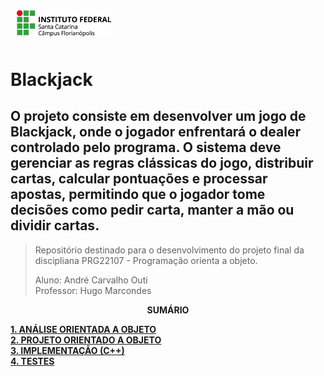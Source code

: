 <img src="img/ifsc-logo.png"
     width="30%"
     style="padding: 10px">

#  Blackjack 

##  O projeto consiste em desenvolver um jogo de Blackjack, onde o jogador enfrentará o dealer controlado pelo programa. O sistema deve gerenciar as regras clássicas do jogo, distribuir cartas, calcular pontuações e processar apostas, permitindo que o jogador tome decisões como pedir carta, manter a mão ou dividir cartas. 

> Repositório destinado para o desenvolvimento do projeto final da discipliana PRG22107 - Programação orienta a objeto. 
> 
> Aluno: André Carvalho Outi<br>
> Professor: Hugo Marcondes

<p align=center><strong>SUMÁRIO</strong></p>

[**1. ANÁLISE ORIENTADA A OBJETO**](./analise.md)<br>
[**2. PROJETO ORIENTADO A OBJETO**](./projeto.md)<br>
[**3. IMPLEMENTAÇÃO (C++)**](./implementacao.md)<br>
[**4. TESTES**](./testes.md)<br>
